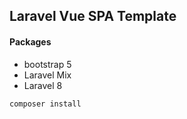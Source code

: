 ## Laravel Vue SPA Template

#### Packages

-   bootstrap 5
-   Laravel Mix
-   Laravel 8

`composer install`
